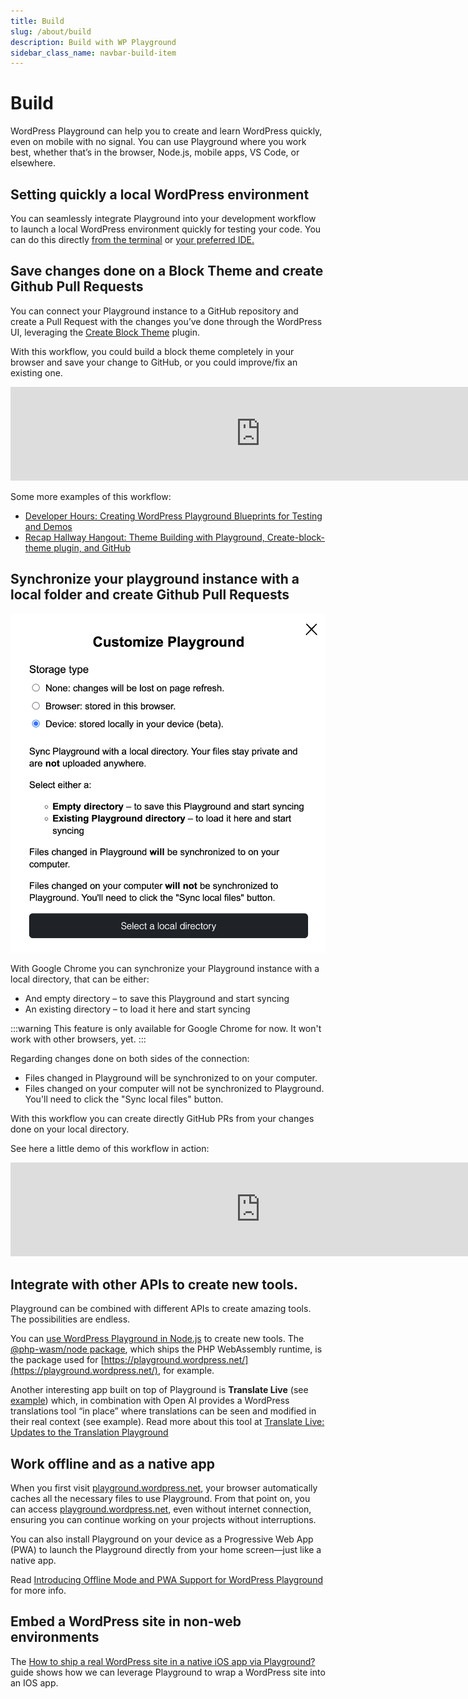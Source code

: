 ```yaml
---
title: Build
slug: /about/build
description: Build with WP Playground
sidebar_class_name: navbar-build-item
---
```


# Build

WordPress Playground can help you to create and learn WordPress quickly, even on mobile with no signal. You can use Playground where you work best, whether that’s in the browser, Node.js, mobile apps, VS Code, or elsewhere.

## Setting quickly a local WordPress environment

You can seamlessly integrate Playground into your development workflow to launch a local WordPress environment quickly for testing your code. You can do this directly [from the terminal](/developers/local-development/wp-now) or [your preferred IDE.](/developers/local-development/vscode-extension)

## Save changes done on a Block Theme and create Github Pull Requests

You can connect your Playground instance to a GitHub repository and create a Pull Request with the changes you’ve done through the WordPress UI, leveraging the [Create Block Theme](https://wordpress.org/plugins/create-block-theme/) plugin.

With this workflow, you could build a block theme completely in your browser and save your change to GitHub, or you could improve/fix an existing one.

<iframe width="800" src="https://www.youtube.com/embed/94KnoFhQg1g" frameborder="0" allow="accelerometer; autoplay; clipboard-write; encrypted-media; gyroscope; picture-in-picture" allowfullscreen></iframe>

<p></p>
Some more examples of this workflow:

-   [Developer Hours: Creating WordPress Playground Blueprints for Testing and Demos](https://www.youtube.com/watch?v=gKrij8V3nK0&t=2488s)
-   [Recap Hallway Hangout: Theme Building with Playground, Create-block-theme plugin, and GitHub](https://make.wordpress.org/core/2024/06/25/recap-hallway-hangout-theme-building-with-playground-create-block-theme-plugin-and-github/)

## Synchronize your playground instance with a local folder and create Github Pull Requests

![Storage Type Device Snaphsot](../_assets/storage-type-device.png)

With Google Chrome you can synchronize your Playground instance with a local directory, that can be either:

-   And empty directory – to save this Playground and start syncing
-   An existing directory – to load it here and start syncing

:::warning
This feature is only available for Google Chrome for now. It won't work with other browsers, yet.
:::

Regarding changes done on both sides of the connection:

-   Files changed in Playground will be synchronized to on your computer.
-   Files changed on your computer will not be synchronized to Playground. You'll need to click the "Sync local files" button.

With this workflow you can create directly GitHub PRs from your changes done on your local directory.

See here a little demo of this workflow in action:

<iframe width="800" src="https://www.youtube.com/embed/UYK88eZqrjo" frameborder="0" allow="accelerometer; autoplay; clipboard-write; encrypted-media; gyroscope; picture-in-picture" allowfullscreen></iframe>

<p></p>

## Integrate with other APIs to create new tools.

Playground can be combined with different APIs to create amazing tools. The possibilities are endless.

You can [use WordPress Playground in Node.js](/developers/local-development/php-wasm-node) to create new tools. The [@php-wasm/node package](https://npmjs.org/@php-wasm/node), which ships the PHP WebAssembly runtime, is the package used for [https://playground.wordpress.net/](https://playground.wordpress.net/), for example.

Another interesting app built on top of Playground is **Translate Live** (see [example](https://translate.wordpress.org/projects/wp-plugins/friends/dev/de/default/playground/)) which, in combination with Open AI provides a WordPress translations tool “in place” where translations can be seen and modified in their real context (see example). Read more about this tool at [Translate Live: Updates to the Translation Playground](https://make.wordpress.org/polyglots/2023/05/08/translate-live-updates-to-the-translation-playground/)

## Work offline and as a native app

When you first visit [playground.wordpress.net](https://playground.wordpress.net/), your browser automatically caches all the necessary files to use Playground. From that point on, you can access [playground.wordpress.net](https://playground.wordpress.net/), even without internet connection, ensuring you can continue working on your projects without interruptions.

You can also install Playground on your device as a Progressive Web App (PWA) to launch the Playground directly from your home screen—just like a native app.

Read [Introducing Offline Mode and PWA Support for WordPress Playground](https://make.wordpress.org/playground/2024/08/05/offline-mode-and-pwa-support/) for more info.

## Embed a WordPress site in non-web environments

The [How to ship a real WordPress site in a native iOS app via Playground?](../guides/wordpress-native-ios-app) guide shows how we can leverage Playground to wrap a WordPress site into an IOS app.
